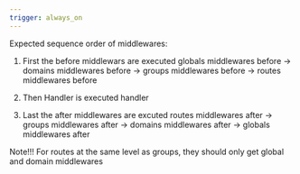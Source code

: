 ```yaml
---
trigger: always_on
---
```


Expected sequence order of middlewares:

1. First the before middlewars are executed
globals middlewares before → domains middlewares before → groups middlewares before → routes middlewares before

2. Then Handler is executed
handler

3. Last the after middlewares are excuted
routes middlewares after → groups middlewares after → domains middlewares after → globals middlewares after


Note!!!
For routes at the same level as groups, they should only get global and domain middlewares